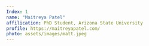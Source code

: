 ```yaml
---
Index: 1
name: "Maitreya Patel"
affilication: PhD Student, Arizona State University
profile: https://maitreyapatel.com/
photo: assets/images/matt.jpeg
---
```

